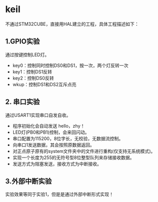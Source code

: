 # keil
不通过STM32CUBE，直接用HAL建立的工程，具体工程描述如下：

## 1.GPIO实验
通过按键控制LED灯。
-  key0：控制同时控制DS0和DS1，按一次，两个灯反转一次
-  key1：控制DS1反转
-  key2：控制DS0反转
-  wkup：控制DS1和DS2互斥点亮



## 2. 串口实验

通过USART1实现串口自发自收。

- 程序初始化会自动发送 hello，zhy！
- LED灯(PB0和PB1)控制，会来回闪动。
- 串口配置为115200，8位字长，无校验，无数据流控制。
- 向串口1发送数据，其会按照原数据返回。
- 对正点原子原有的system文件夹中的文件进行重构(仅支持无系统模式)。
- 实现一个长度为255的无符号型8位整型队列来存储接收数据。
- 发送方式为阻塞发送，接收方式为中断接收。



## 3.外部中断实验

实验效果等同于实验1，但是是通过外部中断形式实现！

